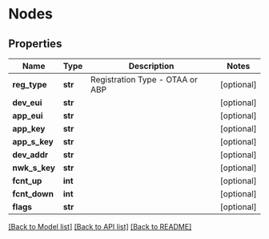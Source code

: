 # Nodes

## Properties
Name | Type | Description | Notes
------------ | ------------- | ------------- | -------------
**reg_type** | **str** | Registration Type - OTAA or ABP | [optional] 
**dev_eui** | **str** |  | [optional] 
**app_eui** | **str** |  | [optional] 
**app_key** | **str** |  | [optional] 
**app_s_key** | **str** |  | [optional] 
**dev_addr** | **str** |  | [optional] 
**nwk_s_key** | **str** |  | [optional] 
**fcnt_up** | **int** |  | [optional] 
**fcnt_down** | **int** |  | [optional] 
**flags** | **str** |  | [optional] 

[[Back to Model list]](../README.md#documentation-for-models) [[Back to API list]](../README.md#documentation-for-api-endpoints) [[Back to README]](../README.md)


